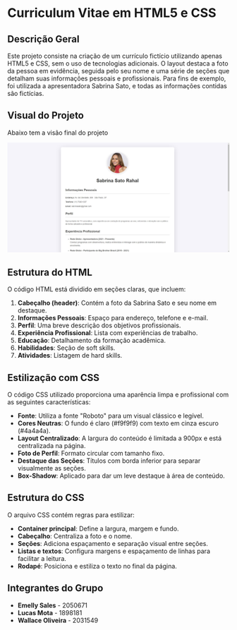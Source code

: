 # Curriculum Vitae em HTML5 e CSS

## Descrição Geral
Este projeto consiste na criação de um currículo fictício utilizando apenas HTML5 e CSS, sem o uso de tecnologias adicionais. O layout destaca a foto da pessoa em evidência, seguida pelo seu nome e uma série de seções que detalham suas informações pessoais e profissionais. Para fins de exemplo, foi utilizada a apresentadora Sabrina Sato, e todas as informações contidas são fictícias.

## Visual do Projeto
Abaixo tem a visão final do projeto

![Tela](/assets/images/telaindex.JPG)

## Estrutura do HTML
O código HTML está dividido em seções claras, que incluem:

1. **Cabeçalho (header)**: Contém a foto da Sabrina Sato e seu nome em destaque.
2. **Informações Pessoais**: Espaço para endereço, telefone e e-mail.
3. **Perfil**: Uma breve descrição dos objetivos profissionais.
4. **Experiência Profissional**: Lista com experiências de trabalho.
5. **Educação**: Detalhamento da formação acadêmica.
6. **Habilidades**: Seção de soft skills.
7. **Atividades**: Listagem de hard skills.

## Estilização com CSS
O código CSS utilizado proporciona uma aparência limpa e profissional com as seguintes características:

- **Fonte**: Utiliza a fonte "Roboto" para um visual clássico e legível.
- **Cores Neutras**: O fundo é claro (#f9f9f9) com texto em cinza escuro (#4a4a4a).
- **Layout Centralizado**: A largura do conteúdo é limitada a 900px e está centralizada na página.
- **Foto de Perfil**: Formato circular com tamanho fixo.
- **Destaque das Seções**: Títulos com borda inferior para separar visualmente as seções.
- **Box-Shadow**: Aplicado para dar um leve destaque à área de conteúdo.

## Estrutura do CSS
O arquivo CSS contém regras para estilizar:

- **Container principal**: Define a largura, margem e fundo.
- **Cabeçalho**: Centraliza a foto e o nome.
- **Seções**: Adiciona espaçamento e separação visual entre seções.
- **Listas e textos**: Configura margens e espaçamento de linhas para facilitar a leitura.
- **Rodapé**: Posiciona e estiliza o texto no final da página.

## Integrantes do Grupo
- **Emelly Sales** - 2050671
- **Lucas Mota** - 1898181
- **Wallace Oliveira** - 2031549
